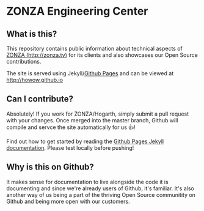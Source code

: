 # ZONZA Engineering Center

## What is this?
This repository contains public information about technical aspects of [ZONZA (http://zonza.tv)](http://zonza.tv) for its
clients and also showcases our Open Source contributions.

The site is served using Jekyll/[Github Pages](https://pages.github.com/) and can be viewed at http://howow.github.io

## Can I contribute?
Absolutely! If you work for ZONZA/Hogarth, simply submit a pull request with your changes. Once merged into the master branch, Github will compile and servce the site automatically for us :thumbsup:!

Find out how to get started by reading the [Github Pages Jekyll documentation](https://help.github.com/articles/using-jekyll-with-pages/). Please test locally before pushing!

## Why is this on Github?
It makes sense for documentation to live alongside the code it is documenting and since we're already users of Github, it's familiar. It's also another way of us being a part of the thriving Open Source communitity on Github and being more open with our customers.

